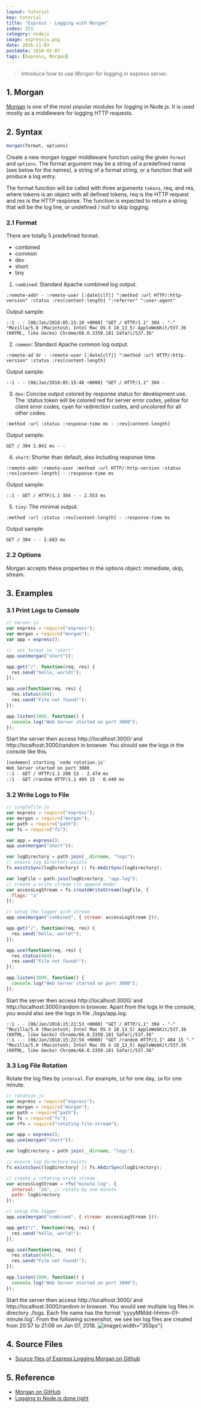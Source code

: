 ```yaml
---
layout: tutorial
key: tutorial
title: "Express - Logging with Morgan"
index: 253
category: nodejs
image: expressjs.png
date: 2016-11-03
postdate: 2018-01-07
tags: [Express, Morgan]
---
```


> Introduce how to use Morgan for logging in express server.

## 1. Morgan
[Morgan](https://github.com/expressjs/morgan) is one of the most popular modules for logging in Node.js. It is used mostly as a middleware for logging HTTP requests.

## 2. Syntax
```javascript
morgan(format, options)
```
Create a new morgan logger middleware function using the given `format` and `options`. The format argument may be a string of a predefined name (see below for the names), a string of a format string, or a function that will produce a log entry.

The format function will be called with three arguments `tokens`, req, and res, where tokens is an object with all defined tokens, req is the HTTP request and res is the HTTP response. The function is expected to return a string that will be the log line, or undefined / null to skip logging.
### 2.1 Format
There are totally 5 predefined format.
* combined
* common
* dev
* short
* tiny

1) `combined`: Standard Apache combined log output.
```raw
:remote-addr - :remote-user [:date[clf]] ":method :url HTTP/:http-version" :status :res[content-length] ":referrer" ":user-agent"
```
Output sample:
```raw
::1 - - [08/Jan/2018:05:15:10 +0000] "GET / HTTP/1.1" 304 - "-" "Mozilla/5.0 (Macintosh; Intel Mac OS X 10_13_5) AppleWebKit/537.36 (KHTML, like Gecko) Chrome/66.0.3359.181 Safari/537.36"
```
2) `common`: Standard Apache common log output.
```raw
:remote-ad`dr - :remote-user [:date[clf]] ":method :url HTTP/:http-version" :status :res[content-length]
```
Output sample:
```raw
::1 - - [08/Jan/2018:05:15:48 +0000] "GET / HTTP/1.1" 304 -
```
3) `dev`: Concise output colored by response status for development use. The :status token will be colored red for server error codes, yellow for client error codes, cyan for redirection codes, and uncolored for all other codes.
```raw
:method :url :status :response-time ms - :res[content-length]
```
Output sample:
```raw
GET / 304 2.841 ms - -
```
4) `short`: Shorter than default, also including response time.
```raw
:remote-addr :remote-user :method :url HTTP/:http-version :status :res[content-length] - :response-time ms
```
Output sample:
```raw
::1 - GET / HTTP/1.1 304 - - 2.553 ms
```
5) `tiny`: The minimal output.
```raw
:method :url :status :res[content-length] - :response-time ms
```
Output sample:
```raw
GET / 304 - - 2.683 ms
```
### 2.2 Options
Morgan accepts these properties in the options object: immediate, skip, stream.

## 3. Examples
### 3.1 Print Logs to Console
```javascript
// server.js
var express = require("express");
var morgan = require("morgan");
var app = express();

//  set format to 'short'
app.use(morgan("short"));

app.get("/", function(req, res) {
  res.send("hello, world!");
});

app.use(function(req, res) {
  res.status(404);
  res.send("File not found!");
});

app.listen(3000, function() {
  console.log("Web Server started on port 3000");
});
```
Start the server then access http://localhost:3000/ and http://localhost:3000/random in browser. You should see the logs in the console like this.
```sh
[nodemon] starting `node rotation.js`
Web Server started on port 3000
::1 - GET / HTTP/1.1 200 13 - 2.474 ms
::1 - GET /random HTTP/1.1 404 15 - 0.448 ms
```
### 3.2 Write Logs to File
```javascript
// singlefile.js
var express = require("express");
var morgan = require("morgan");
var path = require("path");
var fs = require("fs");

var app = express();
app.use(morgan("short"));

var logDirectory = path.join(__dirname, "logs");
// ensure log directory exists
fs.existsSync(logDirectory) || fs.mkdirSync(logDirectory);

var logFile = path.join(logDirectory, "app.log");
// create a write stream (in append mode)
var accessLogStream = fs.createWriteStream(logFile, {
  flags: "a"
});

// setup the logger with stream
app.use(morgan("combined", { stream: accessLogStream }));

app.get("/", function(req, res) {
  res.send("hello, world!");
});

app.use(function(req, res) {
  res.status(404);
  res.send("File not found!");
});

app.listen(3000, function() {
  console.log("Web Server started on port 3000");
});
```
Start the server then access http://localhost:3000/ and http://localhost:3000/random in browser. Apart from the logs in the console, you would also see the logs in file ./logs/app.log.
```raw
::1 - - [08/Jan/2018:15:22:53 +0000] "GET / HTTP/1.1" 304 - "-" "Mozilla/5.0 (Macintosh; Intel Mac OS X 10_13_5) AppleWebKit/537.36 (KHTML, like Gecko) Chrome/66.0.3359.181 Safari/537.36"
::1 - - [08/Jan/2018:15:22:59 +0000] "GET /random HTTP/1.1" 404 15 "-" "Mozilla/5.0 (Macintosh; Intel Mac OS X 10_13_5) AppleWebKit/537.36 (KHTML, like Gecko) Chrome/66.0.3359.181 Safari/537.36"
```
### 3.3 Log File Rotation
Rotate the log files by `interval`. For example, `1d` for one day, `1m` for one minute.
```javascript
// rotation.js
var express = require("express");
var morgan = require("morgan");
var path = require("path");
var fs = require("fs");
var rfs = require("rotating-file-stream");

var app = express();
app.use(morgan("short"));

var logDirectory = path.join(__dirname, "logs");

// ensure log directory exists
fs.existsSync(logDirectory) || fs.mkdirSync(logDirectory);

// create a rotating write stream
var accessLogStream = rfs("minute.log", {
  interval: "1m", // rotate by one minute
  path: logDirectory
});

// setup the logger
app.use(morgan("combined", { stream: accessLogStream }));

app.get("/", function(req, res) {
  res.send("hello, world!");
});

app.use(function(req, res) {
  res.status(404);
  res.send("File not found!");
});

app.listen(3000, function() {
  console.log("Web Server started on port 3000");
});
```
Start the server then access http://localhost:3000/ and http://localhost:3000/random in browser. You would see multiple log files in directory ./logs. Each file name has the format 'yyyyMMdd-hhmm-01-minute.log'. From the following screenshot, we see ten log files are created from 20:57 to 21:06 on Jan 07, 2018.
![image](/public/tutorials/253/logfiles.png){:width="350px"}  

## 4. Source Files
* [Source files of Express Logging Morgan on Github](https://github.com/jojozhuang/Tutorials/tree/master/ExpressLoggingMorgan)

## 5. Reference
* [Morgan on GitHub](https://github.com/expressjs/morgan)
* [Logging in Node.js done right](http://www.jyotman.xyz/post/logging-in-node.js-done-right)
